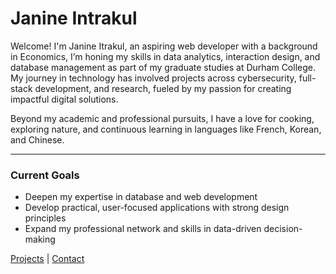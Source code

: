# Janine Intrakul

Welcome! I'm Janine Itrakul, an aspiring web developer with a background in Economics, I’m honing my skills in data analytics, interaction design, and database management as part of my graduate studies at Durham College. My journey in technology has involved projects across cybersecurity, full-stack development, and research, fueled by my passion for creating impactful digital solutions.

Beyond my academic and professional pursuits, I have a love for cooking, exploring nature, and continuous learning in languages like French, Korean, and Chinese.

---

### Current Goals
- Deepen my expertise in database and web development
- Develop practical, user-focused applications with strong design principles
- Expand my professional network and skills in data-driven decision-making

 [Projects](projects.markdown) | [Contact](contact.markdown)
